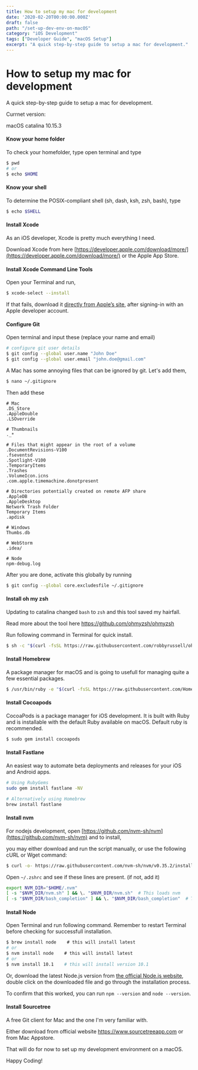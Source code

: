 ```yaml
---
title: How to setup my mac for development
date: '2020-02-20T00:00:00.000Z'
draft: false
path: "/set-up-dev-env-on-macOS"
category: "iOS Development"
tags: ["Developer Guide", "macOS Setup"]
excerpt: "A quick step-by-step guide to setup a mac for development."
---
```


# How to setup my mac for development

A quick step-by-step guide to setup a mac for development.

Currnet version:

macOS catalina 10.15.3

#### Know your home folder

To check your homefolder, type open terminal and type

```bash
$ pwd
# or
$ echo $HOME
```

#### Know your shell

To determine the POSIX-compliant shell (sh, dash, ksh, zsh, bash), type

```bash
$ echo $SHELL
```

#### Install Xcode

As an iOS developer, Xcode is pretty much everything I need.

Download Xcode from here [https://developer.apple.com/download/more/](https://developer.apple.com/download/more/) or the Apple App Store.

#### Install Xcode Command Line Tools

Open your Terminal and run,

```bash
$ xcode-select --install
```

If that fails, download it [directly from Apple’s site](https://developer.apple.com/download/more/), after signing-in with an Apple developer account.

#### Configure Git

Open terminal and input these (replace your name and email)

```bash
# configure git user details
$ git config --global user.name "John Doe"
$ git config --global user.email "john.doe@gmail.com"
```

A Mac has some annoying files that can be ignored by git. Let's add them,

```bash
$ nano ~/.gitignore
```

Then add these

```git
# Mac
.DS_Store
.AppleDouble
.LSOverride

# Thumbnails
._*

# Files that might appear in the root of a volume
.DocumentRevisions-V100
.fseventsd
.Spotlight-V100
.TemporaryItems
.Trashes
.VolumeIcon.icns
.com.apple.timemachine.donotpresent

# Directories potentially created on remote AFP share
.AppleDB
.AppleDesktop
Network Trash Folder
Temporary Items
.apdisk

# Windows
Thumbs.db

# WebStorm
.idea/

# Node
npm-debug.log
```

After you are done, activate this globally by running

```bash
$ git config --global core.excludesfile ~/.gitignore
```

#### Install oh my zsh

Updating to catalina changed `bash` to `zsh` and this tool saved my hairfall.

Read more about the tool here https://github.com/ohmyzsh/ohmyzsh

Run following command in Terminal for quick install.

```bash
$ sh -c "$(curl -fsSL https://raw.githubusercontent.com/robbyrussell/oh-my-zsh/master/tools/install.sh)"
```

#### Install Homebrew

A package manager for macOS and is going to usefull for managing quite a few essential packages.

```bash
$ /usr/bin/ruby -e "$(curl -fsSL https://raw.githubusercontent.com/Homebrew/install/master/install)"
```

#### Install Cocoapods

CocoaPods is a package manager for iOS development. It is built with Ruby and is installable with the default Ruby available on macOS. Default ruby is recommended.

```bash
$ sudo gem install cocoapods
```

#### Install Fastlane

An easiest way to automate beta deployments and releases for your iOS and Android apps.

```bash
# Using RubyGems
sudo gem install fastlane -NV

# Alternatively using Homebrew
brew install fastlane
```



#### Install nvm

For nodejs development, open [https://github.com/nvm-sh/nvm](https://github.com/nvm-sh/nvm) and to install,

you may either download and run the script manually, or use the following cURL or Wget command:

```bash
$ curl -o- https://raw.githubusercontent.com/nvm-sh/nvm/v0.35.2/install.sh | bash
```

Open `~/.zshrc` and see if these lines are present. (if not, add it)

```bash
export NVM_DIR="$HOME/.nvm"
[ -s "$NVM_DIR/nvm.sh" ] && \. "$NVM_DIR/nvm.sh"  # This loads nvm
[ -s "$NVM_DIR/bash_completion" ] && \. "$NVM_DIR/bash_completion"  # This loads nvm bash_completion
```

#### Install Node

Open Terminal and run following command. Remember to restart Terminal before checking for successfull installation.

```bash
$ brew install node    # this will install latest
# or
$ nvm install node    # this will install latest 
# or
$ nvm install 10.1    # this will install version 10.1
```

Or, download the latest Node.js version from [the official Node.js website](https://nodejs.org/en/), double click on the downloaded file and go through the installation process.  



To confirm that this worked, you can run `npm --version` and `node --version`.



#### Install Sourcetree

A free Git client for Mac and the one I'm very familiar with.

Either download from official website https://www.sourcetreeapp.com or from Mac Appstore.



That will do for now to set up my development environment on a macOS.



Happy Coding!
